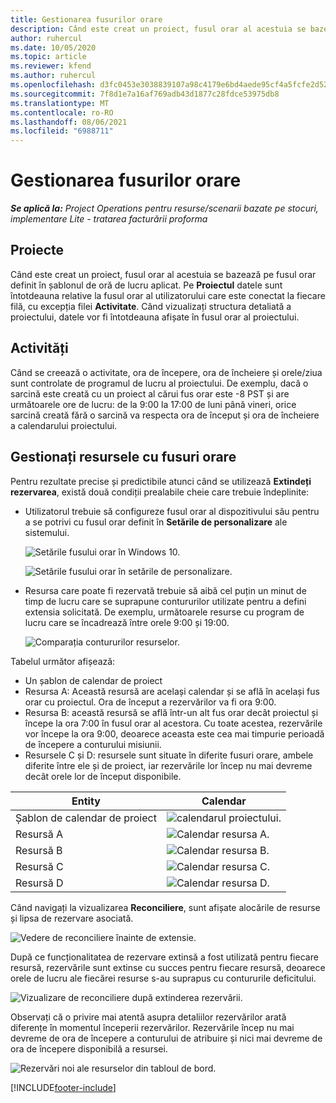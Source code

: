 ```yaml
---
title: Gestionarea fusurilor orare
description: Când este creat un proiect, fusul orar al acestuia se bazează pe fusul orar definit în șablonul de oră de lucru aplicat.
author: ruhercul
ms.date: 10/05/2020
ms.topic: article
ms.reviewer: kfend
ms.author: ruhercul
ms.openlocfilehash: d3fc0453e3038839107a98c4179e6bd4aede95cf4a5fcfe2d52f823b83029485
ms.sourcegitcommit: 7f8d1e7a16af769adb43d1877c28fdce53975db8
ms.translationtype: MT
ms.contentlocale: ro-RO
ms.lasthandoff: 08/06/2021
ms.locfileid: "6988711"
---
```

# <a name="manage-time-zones"></a>Gestionarea fusurilor orare

_**Se aplică la:** Project Operations pentru resurse/scenarii bazate pe stocuri, implementare Lite - tratarea facturării proforma_


## <a name="projects"></a>Proiecte

Când este creat un proiect, fusul orar al acestuia se bazează pe fusul orar definit în șablonul de oră de lucru aplicat. Pe **Proiectul** datele sunt întotdeauna relative la fusul orar al utilizatorului care este conectat la fiecare filă, cu excepția filei **Activitate**. Când vizualizați structura detaliată a proiectului, datele vor fi întotdeauna afișate în fusul orar al proiectului.

## <a name="tasks"></a>Activități

Când se creează o activitate, ora de începere, ora de încheiere și orele/ziua sunt controlate de programul de lucru al proiectului. De exemplu, dacă o sarcină este creată cu un proiect al cărui fus orar este -8 PST și are următoarele ore de lucru: de la 9:00 la 17:00 de luni până vineri, orice sarcină creată fără o sarcină va respecta ora de început și ora de încheiere a calendarului proiectului.

## <a name="manage-resources-with-time-zones"></a>Gestionați resursele cu fusuri orare

Pentru rezultate precise și predictibile atunci când se utilizează **Extindeți rezervarea**, există două condiții prealabile cheie care trebuie îndeplinite:  

- Utilizatorul trebuie să configureze fusul orar al dispozitivului său pentru a se potrivi cu fusul orar definit în **Setările de personalizare** ale sistemului.
 
  ![Setările fusului orar în Windows 10.](media/reconcile-assignments-03.png)

  ![Setările fusului orar în setările de personalizare.](media/reconcile-assignments-04.png)
 
- Resursa care poate fi rezervată trebuie să aibă cel puțin un minut de timp de lucru care se suprapune contururilor utilizate pentru a defini extensia solicitată. De exemplu, următoarele resurse cu program de lucru care se încadrează între orele 9:00 și 19:00. 

  ![Comparația contururilor resurselor.](media/reconcile-assignments-05.png)

Tabelul următor afișează:

- Un șablon de calendar de proiect
- Resursa A: Această resursă are același calendar și se află în același fus orar cu proiectul. Ora de început a rezervărilor va fi ora 9:00.
- Resursa B: această resursă se află într-un alt fus orar decât proiectul și începe la ora 7:00 în fusul orar al acestora. Cu toate acestea, rezervările vor începe la ora 9:00, deoarece aceasta este cea mai timpurie perioadă de începere a conturului misiunii.
- Resursele C și D: resursele sunt situate în diferite fusuri orare, ambele diferite între ele și de proiect, iar rezervările lor încep nu mai devreme decât orele lor de început disponibile.

|Entity  |Calendar   |
|-|-|
|Șablon de calendar de proiect   | ![calendarul proiectului.](media/reconcile-assignments-06.png) |
|Resursă A  | ![Calendar resursa A.](media/reconcile-assignments-06.png) |
|Resursă B  |  ![Calendar resursa B.](media/reconcile-assignments-07.png) |
|Resursă C  |  ![Calendar resursa C.](media/reconcile-assignments-08.png) |
|Resursă D  | ![Calendar resursa D.](media/reconcile-assignments-09.png)  |
 
Când navigați la vizualizarea **Reconciliere**, sunt afișate alocările de resurse și lipsa de rezervare asociată.

![Vedere de reconciliere înainte de extensie.](media/reconcile-assignments-10.png)

După ce funcționalitatea de rezervare extinsă a fost utilizată pentru fiecare resursă, rezervările sunt extinse cu succes pentru fiecare resursă, deoarece orele de lucru ale fiecărei resurse s-au suprapus cu contururile deficitului.

![Vizualizare de reconciliere după extinderea rezervării.](media/reconcile-assignments-11.png) 

Observați că o privire mai atentă asupra detaliilor rezervărilor arată diferențe în momentul începerii rezervărilor. Rezervările încep nu mai devreme de ora de începere a conturului de atribuire și nici mai devreme de ora de începere disponibilă a resursei.

![Rezervări noi ale resurselor din tabloul de bord.](media/reconcile-assignments-12.png)


[!INCLUDE[footer-include](../includes/footer-banner.md)]